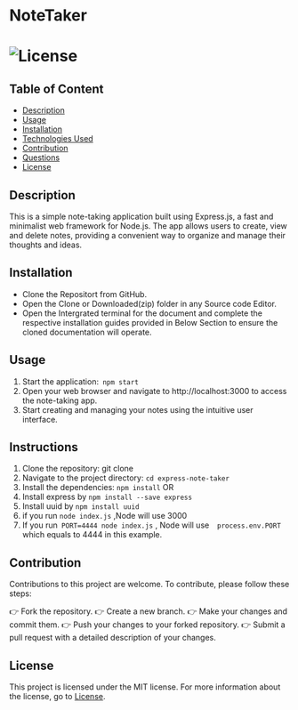 #  NoteTaker


# ![License](https://img.shields.io/badge/license-MIT-Orange)

## Table of Content
 - [Description](#description)
 - [Usage](#usage)
 - [Installation](#installation)
 - [Technologies Used](#technologies-used)
 - [Contribution](#contribution)
 - [Questions](#questions)
 - [License](#license)

## Description
This is a simple note-taking application built using Express.js, a fast and minimalist web framework for Node.js. The app allows users to create, view and delete notes, providing a convenient way to organize and manage their thoughts and ideas.


## Installation
* Clone the Repositort from GitHub.
* Open the Clone or Downloaded(zip) folder in any Source code Editor.
* Open the Intergrated terminal for the document and complete the respective installation guides provided  in Below Section to ensure the cloned documentation will operate.

## Usage
 1. Start the application:` npm start`
 2. Open your web browser and navigate to http://localhost:3000 to access the note-taking app.
 3. Start creating and managing your notes using the intuitive user interface.

## Instructions
1. Clone the repository: git clone <repository-url>
2. Navigate to the project directory: `cd express-note-taker`
3. Install the dependencies: `npm install`  OR
4. Install express by `npm install --save express` 
5.  Install uuid by `npm install uuid`
6. if you run `node index.js` ,Node will use 3000
7. If you run` PORT=4444 node index.js` , Node will use`  process.env.PORT` which equals to 4444 in this example. 




## Contribution
 Contributions to this project are welcome. To contribute, please follow these steps:

 👉 Fork the repository.
 👉 Create a new branch.
 👉 Make your changes and commit them.
 👉 Push your changes to your forked repository.
 👉 Submit a pull request with a detailed description of your changes.

## License
  This project is licensed under the MIT license. For more information about the license, go to [License](https://choosealicense.com/licenses/mit/).


